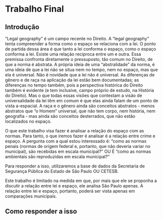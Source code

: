 
<!-- README.md is generated from README.Rmd. Please edit that file -->

# Trabalho Final

## Introdução

“Legal geography” é um campo recente no Direito. A “legal geography”
tenta compreender a forma como o espaço se relaciona com a lei. O ponto
de partida dessa área é que tanto a lei conforma o espaço, como o espaço
conforma a lei. Existe uma relação recíproca entre um e outra. Essa
premissa confronta diretamente o pressuposto, tão comum no Direito, de
que a norma é abstrata. A própria ideia de uma “abstralidade” da norma,
é uma ideia de que a lei não se situa nem no tempo, nem no espaço, mas
que ela é universal. Não é novidade que a lei não é universal. As
diferenças de gênero e de raça na aplicação da lei estão bem
documentadas; as diferenças no tempo também, pois a perspectiva
histórica do Direito também é evidente (e tem inclusive, campo próprio
de estudo, na História do Direito). Mas o que todas essas visões que
contestam a visão de universalidade da lei têm em comum é que elas ainda
falam de um ponto de vista a-espacial. A raça e o gênero ainda são
conceitos abstratos - menos abstratos que “o Homem” universal, que não
tem corpo, nem história, nem geografia - mas ainda são conceitos
desterrados, que não estão localizados no espaço.

O que este trabalho visa fazer é analisar a relação do espaço com as
normas. Para tanto, o que iremos fazer é analisar é a relação entre
crime e espaço. A pergunta com a qual estou interessado é: “como as
normas penais (normas de origem federal e, portanto, que não deveria
variar no municipal), são recebidas em escala municipal?” OU É “como as
normas ambientais são reproduzidas em escala municipal?”

Para responder a isso, utilizaremos a base de dados da Secretaria de
Segurança Pública do Estado de São Paulo OU CETESB.

Este trabalho é limitado na medida em que, por mais que ele se proponha
a discutir a relação entre lei e espaço, ele analisa São Paulo apenas. A
relação entre lei e espaço, portanto, poderá ser vista apenas em
comparações municipais.

## Como responder a isso
